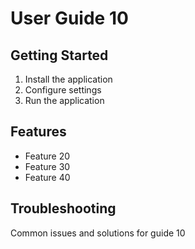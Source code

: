 # User Guide 10

## Getting Started

1. Install the application
2. Configure settings
3. Run the application

## Features
- Feature 20
- Feature 30
- Feature 40

## Troubleshooting
Common issues and solutions for guide 10